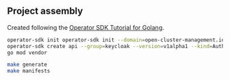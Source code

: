 
## Project assembly

Created following the [Operator SDK Tutorial for Golang](https://sdk.operatorframework.io/docs/building-operators/golang/tutorial/).
```bash
operator-sdk init operator-sdk init --domain=open-cluster-management.io
operator-sdk create api --group=keycloak --version=v1alpha1 --kind=AuthorizationDomain
go mod vendor

make generate
make manifests
```

